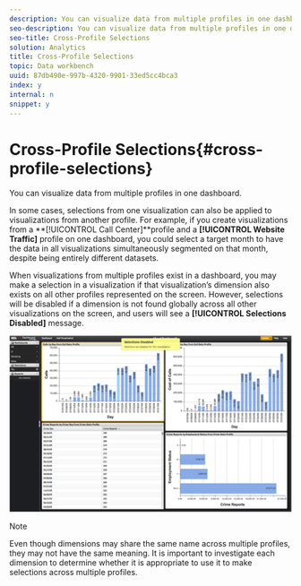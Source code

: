 ```yaml
---
description: You can visualize data from multiple profiles in one dashboard.
seo-description: You can visualize data from multiple profiles in one dashboard.
seo-title: Cross-Profile Selections
solution: Analytics
title: Cross-Profile Selections
topic: Data workbench
uuid: 87db490e-997b-4320-9901-33ed5cc4bca3
index: y
internal: n
snippet: y
---
```


# Cross-Profile Selections{#cross-profile-selections}

You can visualize data from multiple profiles in one dashboard.

In some cases, selections from one visualization can also be applied to visualizations from another profile. For example, if you create visualizations from a **[!UICONTROL Call Center]**profile and a **[!UICONTROL Website Traffic]** profile on one dashboard, you could select a target month to have the data in all visualizations simultaneously segmented on that month, despite being entirely different datasets.

When visualizations from multiple profiles exist in a dashboard, you may make a selection in a visualization if that visualization’s dimension also exists on all other profiles represented on the screen. However, selections will be disabled if a dimension is not found globally across all other visualizations on the screen, and users will see a **[!UICONTROL Selections Disabled]** message.

![](assets/selection_disabled.png)

>[!NOTE]
>
>Even though dimensions may share the same name across multiple profiles, they may not have the same meaning. It is important to investigate each dimension to determine whether it is appropriate to use it to make selections across multiple profiles.

